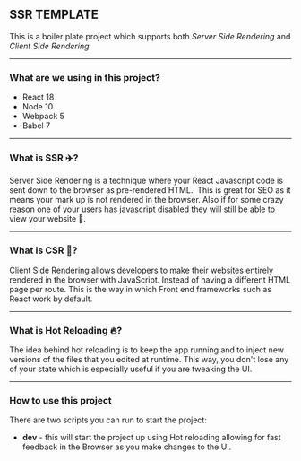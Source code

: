 ## SSR TEMPLATE

This is a boiler plate project which supports
both _Server Side Rendering_ and _Client Side Rendering_

---

### What are we using in this project?

- React 18
- Node 10
- Webpack 5
- Babel 7

---

### What is SSR ✈️?

Server Side Rendering is a technique where your React Javascript code is sent down to the browser as pre-rendered HTML. 
This is great for SEO as it means your mark up is not rendered in the browser. Also if for some crazy reason one of your users has javascript disabled they will still be able to view your website 🚀.

---

### What is CSR 🚗?

Client Side Rendering allows developers to make their websites entirely rendered in the browser with JavaScript. Instead of having a different HTML page per route. This is the way in which Front end frameworks such as React work by default.

---

### What is Hot Reloading 🔥?

The idea behind hot reloading is to keep the app running and to inject new versions of the files that you edited at runtime. This way, you don't lose any of your state which is especially useful if you are tweaking the UI.

---

### How to use this project

There are two scripts you can run to start the project:

- **dev** - this will start the project up using Hot reloading allowing for fast feedback in the Browser as you make changes to the UI.
